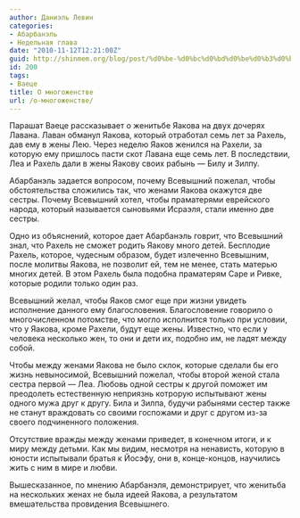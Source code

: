 ```yaml
---
author: Даниэль Левин
categories:
- Абарбанэль
- Недельная глава
date: "2010-11-12T12:21:00Z"
guid: http://shinmem.org/blog/post/%d0%be-%d0%bc%d0%bd%d0%be%d0%b3%d0%be%d0%b6%d0%b5%d0%bd%d1%81%d1%82%d0%b2%d0%b5
id: 200
tags:
- Ваеце
title: О многоженстве
url: /о-многоженстве/
---
```

<!--more-->

Парашат Ваеце рассказывает о женитьбе Яакова на двух дочерях Лавана. Лаван обманул Яакова, который отработал семь лет за Рахель, дав ему в жены Лею. Через неделю Яаков женился на Рахели, за которую ему пришлось пасти скот Лавана еще семь лет. В последствии, Леа и Рахель дали в жены Яакову своих рабынь — Билу и Зилпу. 

Абарбанэль задается вопросом, почему Всевышний пожелал, чтобы обстоятельства сложились так, что женами Яакова окажутся две сестры. Почему Всевышний хотел, чтобы праматерями еврейского народа, который называется сыновьями Исраэля, стали именно две сестры. 

Одно из объяснений, которое дает Абарбанэль говрит, что Всевышний знал, что Рахель не сможет родить Яакову много детей. Бесплодие Рахель, которое, чудесным образом, будет излеченно Всевышним, после молитвы Яакова, не позволит ей, тем не менее, стать матерью многих детей. В этом Рахель была подобна праматерям Саре и Ривке, которые родили только один раз. 

Всевышний желал, чтобы Яаков смог еще при жизни увидеть исполнение данного ему благословения. Благословение говорило о многочисленном потомстве, что могло исполнится только при условии, что у Яакова, кроме Рахели, будут еще жены. Известно, что если у человека несколько жен, то они и дети их, подобно им, не ладят между собой. 

Чтобы между женами Яакова не было склок, которые сделали бы его жизнь невыносимой, Всевышний пожелал, чтобы второй женой стала сестра первой — Леа. Любовь одной сестры к другой поможет им преодолеть естественную неприязнь котрорую испытывают жены одного мужа друг к другу. Била и Зилпа, будучи рабынями сестер также не станут враждовать со своими госпожами и друг с другом из-за своего подчиненного положения. 

Отсутствие вражды между женами приведет, в конечном итоги, и к миру между детьми. Как мы видим, несмотря на ненависть, которую в юности испытывали братья к Йосэфу, они в, конце-концов, научились жить с ним в мире и любви. 

Вышесказанное, по мнению Абарбанэля, демонстрирует, что женитьба на нескольких женах не была идеей Яакова, а результатом вмешательства провидения Всевышнего.